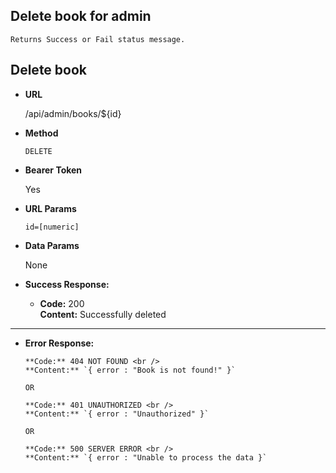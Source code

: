 **Delete book for admin**
----
    Returns Success or Fail status message.

## Delete book

* **URL**

  /api/admin/books/${id}

* **Method**

  `DELETE`

* **Bearer Token**

  Yes

* **URL Params**

  `id=[numeric]`

* **Data Params**

  None

* **Success Response:**

    * **Code:** 200 <br/>
      **Content:** Successfully deleted

----



* **Error Response:**


      **Code:** 404 NOT FOUND <br />
      **Content:** `{ error : "Book is not found!" }`

      OR

      **Code:** 401 UNAUTHORIZED <br />
      **Content:** `{ error : "Unauthorized" }`

      OR

      **Code:** 500 SERVER ERROR <br />
      **Content:** `{ error : "Unable to process the data }`


